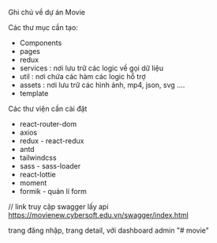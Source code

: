 Ghi chú về dự án Movie

Các thư mục cần tạo:

- Components
- pages
- redux
- services : nơi lưu trữ các logic về gọi dữ liệu
- util : nơi chứa các hàm các logic hỗ trợ
- assets : nơi lưu trữ các hình ảnh, mp4, json, svg ....
- template

Các thư viện cần cài đặt

- react-router-dom
- axios
- redux - react-redux
- antd
- tailwindcss
- sass - sass-loader
- react-lottie
- moment
- formik - quản lí form

// link truy cập swagger lấy api
https://movienew.cybersoft.edu.vn/swagger/index.html

trang đăng nhập, trang detail, với dashboard admin
"# movie" 
